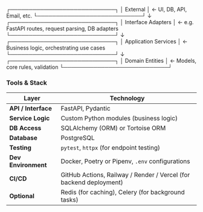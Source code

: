 ┌────────────────────────────┐
│        External            │ ← UI, DB, API, Email, etc.
└────────────────────────────┘
           ↓
┌────────────────────────────┐
│     Interface Adapters     │ ← e.g. FastAPI routes, request parsing, DB adapters
└────────────────────────────┘
           ↓
┌────────────────────────────┐
│   Application Services     │ ← Business logic, orchestrating use cases
└────────────────────────────┘
           ↓
┌────────────────────────────┐
│      Domain Entities       │ ← Models, core rules, validation
└────────────────────────────┘


### Tools & Stack

| **Layer**           | **Technology**                                                               |
|---------------------|------------------------------------------------------------------------------|
| **API / Interface** | FastAPI, Pydantic                                                            |
| **Service Logic**   | Custom Python modules (business logic)                                       |
| **DB Access**       | SQLAlchemy (ORM) or Tortoise ORM                                             |
| **Database**        | PostgreSQL                                                                   |
| **Testing**         | `pytest`, `httpx` (for endpoint testing)                                     |
| **Dev Environment** | Docker, Poetry or Pipenv, `.env` configurations                              |
| **CI/CD**           | GitHub Actions, Railway / Render / Vercel (for backend deployment)           |
| **Optional**        | Redis (for caching), Celery (for background tasks)                           |

